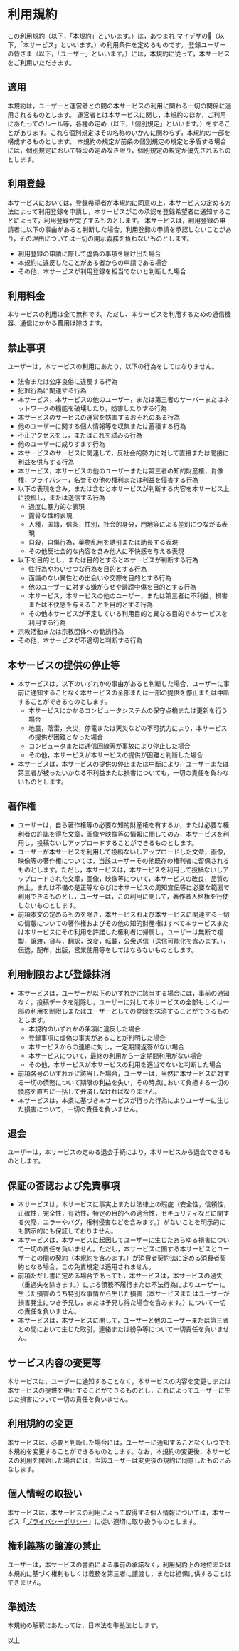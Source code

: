 # 利用規約

この利用規約（以下，「本規約」といいます。）は，あつまれ マイデザの🌳（以下，「本サービス」といいます。）の利用条件を定めるものです。
登録ユーザーの皆さま（以下，「ユーザー」といいます。）には，本規約に従って，本サービスをご利用いただきます。

## 適用
本規約は，ユーザーと運営者との間の本サービスの利用に関わる一切の関係に適用されるものとします。
運営者とは本サービスに関し，本規約のほか，ご利用にあたってのルール等，各種の定め（以下，「個別規定」といいます。）をすることがあります。これら個別規定はその名称のいかんに関わらず，本規約の一部を構成するものとします。
本規約の規定が前条の個別規定の規定と矛盾する場合には，個別規定において特段の定めなき限り，個別規定の規定が優先されるものとします。

## 利用登録
本サービスにおいては，登録希望者が本規約に同意の上，本サービスの定める方法によって利用登録を申請し，本サービスがこの承認を登録希望者に通知することによって，利用登録が完了するものとします。
本サービスは，利用登録の申請者に以下の事由があると判断した場合，利用登録の申請を承認しないことがあり，その理由については一切の開示義務を負わないものとします。
* 利用登録の申請に際して虚偽の事項を届け出た場合
* 本規約に違反したことがある者からの申請である場合
* その他，本サービスが利用登録を相当でないと判断した場合

## 利用料金
本サービスの利用は全て無料です。ただし、本サービスを利用するための通信機器、通信にかかる費用は除きます。

## 禁止事項
ユーザーは，本サービスの利用にあたり，以下の行為をしてはなりません。

* 法令または公序良俗に違反する行為
* 犯罪行為に関連する行為
* 本サービス，本サービスの他のユーザー，または第三者のサーバーまたはネットワークの機能を破壊したり，妨害したりする行為
* 本サービスのサービスの運営を妨害するおそれのある行為
* 他のユーザーに関する個人情報等を収集または蓄積する行為
* 不正アクセスをし，またはこれを試みる行為
* 他のユーザーに成りすます行為
* 本サービスのサービスに関連して，反社会的勢力に対して直接または間接に利益を供与する行為
* 本サービス，本サービスの他のユーザーまたは第三者の知的財産権，肖像権，プライバシー，名誉その他の権利または利益を侵害する行為
* 以下の表現を含み，または含むと本サービスが判断する内容を本サービス上に投稿し，または送信する行為
  * 過度に暴力的な表現
  * 露骨な性的表現
  * 人種，国籍，信条，性別，社会的身分，門地等による差別につながる表現
  * 自殺，自傷行為，薬物乱用を誘引または助長する表現
  * その他反社会的な内容を含み他人に不快感を与える表現
* 以下を目的とし，または目的とすると本サービスが判断する行為
  * 性行為やわいせつな行為を目的とする行為
  * 面識のない異性との出会いや交際を目的とする行為
  * 他のユーザーに対する嫌がらせや誹謗中傷を目的とする行為
  * 本サービス，本サービスの他のユーザー，または第三者に不利益，損害または不快感を与えることを目的とする行為
  * その他本サービスが予定している利用目的と異なる目的で本サービスを利用する行為
* 宗教活動または宗教団体への勧誘行為
* その他，本サービスが不適切と判断する行為

## 本サービスの提供の停止等
* 本サービスは，以下のいずれかの事由があると判断した場合，ユーザーに事前に通知することなく本サービスの全部または一部の提供を停止または中断することができるものとします。
  * 本サービスにかかるコンピュータシステムの保守点検または更新を行う場合
  * 地震，落雷，火災，停電または天災などの不可抗力により，本サービスの提供が困難となった場合
  * コンピュータまたは通信回線等が事故により停止した場合
  * その他，本サービスが本サービスの提供が困難と判断した場合
* 本サービスは，本サービスの提供の停止または中断により，ユーザーまたは第三者が被ったいかなる不利益または損害についても，一切の責任を負わないものとします。

## 著作権
* ユーザーは，自ら著作権等の必要な知的財産権を有するか，または必要な権利者の許諾を得た文章，画像や映像等の情報に関してのみ，本サービスを利用し，投稿ないしアップロードすることができるものとします。
* ユーザーが本サービスを利用して投稿ないしアップロードした文章，画像，映像等の著作権については，当該ユーザーその他既存の権利者に留保されるものとします。ただし，本サービスは，本サービスを利用して投稿ないしアップロードされた文章，画像，映像等について，本サービスの改良，品質の向上，または不備の是正等ならびに本サービスの周知宣伝等に必要な範囲で利用できるものとし，ユーザーは，この利用に関して，著作者人格権を行使しないものとします。
* 前項本文の定めるものを除き，本サービスおよび本サービスに関連する一切の情報についての著作権およびその他の知的財産権はすべて本サービスまたは本サービスにその利用を許諾した権利者に帰属し，ユーザーは無断で複製，譲渡，貸与，翻訳，改変，転載，公衆送信（送信可能化を含みます。），伝送，配布，出版，営業使用等をしてはならないものとします。

## 利用制限および登録抹消
* 本サービスは，ユーザーが以下のいずれかに該当する場合には，事前の通知なく，投稿データを削除し，ユーザーに対して本サービスの全部もしくは一部の利用を制限しまたはユーザーとしての登録を抹消することができるものとします。
  * 本規約のいずれかの条項に違反した場合
  * 登録事項に虚偽の事実があることが判明した場合
  * 本サービスからの連絡に対し，一定期間返答がない場合
  * 本サービスについて，最終の利用から一定期間利用がない場合
  * その他，本サービスが本サービスの利用を適当でないと判断した場合
* 前項各号のいずれかに該当した場合，ユーザーは，当然に本サービスに対する一切の債務について期限の利益を失い，その時点において負担する一切の債務を直ちに一括して弁済しなければなりません。
* 本サービスは，本条に基づき本サービスが行った行為によりユーザーに生じた損害について，一切の責任を負いません。

## 退会
ユーザーは，本サービスの定める退会手続により，本サービスから退会できるものとします。

## 保証の否認および免責事項
* 本サービスは，本サービスに事実上または法律上の瑕疵（安全性，信頼性，正確性，完全性，有効性，特定の目的への適合性，セキュリティなどに関する欠陥，エラーやバグ，権利侵害などを含みます。）がないことを明示的にも黙示的にも保証しておりません。
* 本サービスは，本サービスに起因してユーザーに生じたあらゆる損害について一切の責任を負いません。ただし，本サービスに関する本サービスとユーザーとの間の契約（本規約を含みます。）が消費者契約法に定める消費者契約となる場合，この免責規定は適用されません。
* 前項ただし書に定める場合であっても，本サービスは，本サービスの過失（重過失を除きます。）による債務不履行または不法行為によりユーザーに生じた損害のうち特別な事情から生じた損害（本サービスまたはユーザーが損害発生につき予見し，または予見し得た場合を含みます。）について一切の責任を負いません。
* 本サービスは，本サービスに関して，ユーザーと他のユーザーまたは第三者との間において生じた取引，連絡または紛争等について一切責任を負いません。

## サービス内容の変更等
本サービスは，ユーザーに通知することなく，本サービスの内容を変更しまたは本サービスの提供を中止することができるものとし，これによってユーザーに生じた損害について一切の責任を負いません。

## 利用規約の変更
本サービスは，必要と判断した場合には，ユーザーに通知することなくいつでも本規約を変更することができるものとします。なお，本規約の変更後，本サービスの利用を開始した場合には，当該ユーザーは変更後の規約に同意したものとみなします。

## 個人情報の取扱い
本サービスは，本サービスの利用によって取得する個人情報については，本サービス「[プライバシーポリシー](/privacy)」に従い適切に取り扱うものとします。

## 権利義務の譲渡の禁止
ユーザーは，本サービスの書面による事前の承諾なく，利用契約上の地位または本規約に基づく権利もしくは義務を第三者に譲渡し，または担保に供することはできません。

## 準拠法
本規約の解釈にあたっては，日本法を準拠法とします。

以上
